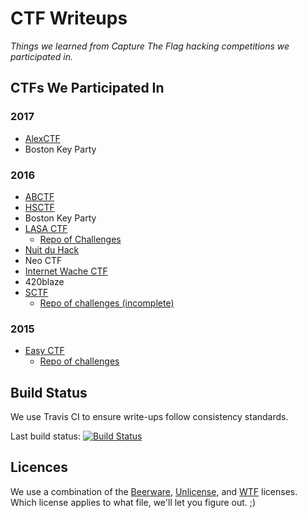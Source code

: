 # CTF Writeups

*Things we learned from Capture The Flag hacking competitions we participated in.*

## CTFs We Participated In

### 2017
* [AlexCTF](https://ctf.oddcoder.com/)
* Boston Key Party

### 2016
* [ABCTF](http://abctf.xyz/)
* [HSCTF](https://compete.hsctf.com/)
* Boston Key Party
* [LASA CTF](https://lasactf.com/)
  * [Repo of Challenges](https://github.com/LASACTF/LASACTF-Problems/tree/master/Problems)
* [Nuit du Hack](https://quals.nuitduhack.com/)
* Neo CTF
* [Internet Wache CTF](https://ctf.internetwache.org/)
* 420blaze
* [SCTF](https://compete.sctf.io/2016q1/index.php)
  * [Repo of challenges (incomplete)](https://github.com/failedxyz/sctf-2016q1)

### 2015

* [Easy CTF](http://easyctf.com/)
  * [Repo of challenges](https://writeups.easyctf.com/)

## Build Status

We use Travis CI to ensure write-ups follow consistency standards.

Last build status: [![Build Status](https://travis-ci.org/HackThisCode/CTF-Writeups.svg?branch=master)](https://travis-ci.org/HackThisCode/CTF-Writeups)

## Licences

We use a combination of the [Beerware](https://tldrlegal.com/license/beerware-license), [Unlicense](http://unlicense.org), and [WTF](http://www.wtfpl.net/txt/copying) licenses. Which license applies to what file, we'll let you figure out. ;)

